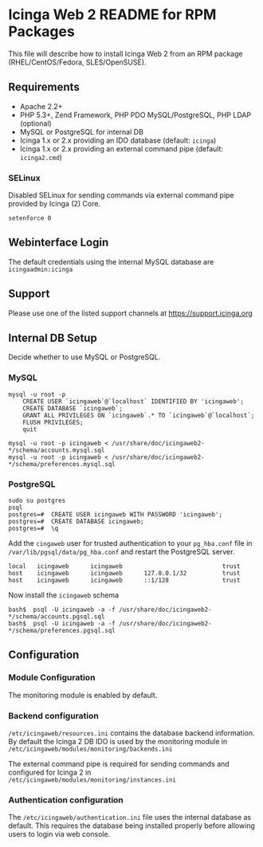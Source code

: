 # Icinga Web 2 README for RPM Packages

This file will describe how to install Icinga Web 2 from an RPM
package (RHEL/CentOS/Fedora, SLES/OpenSUSE).

## Requirements

* Apache 2.2+
* PHP 5.3+, Zend Framework, PHP PDO MySQL/PostgreSQL, PHP LDAP (optional)
* MySQL or PostgreSQL for internal DB
* Icinga 1.x or 2.x providing an IDO database (default: `icinga`)
* Icinga 1.x or 2.x providing an external command pipe (default: `icinga2.cmd`)

### SELinux

Disabled SELinux for sending commands via external command pipe
provided by Icinga (2) Core.

    setenforce 0

## Webinterface Login

The default credentials using the internal MySQL database are
`icingaadmin:icinga`

## Support

Please use one of the listed support channels at https://support.icinga.org


## Internal DB Setup

Decide whether to use MySQL or PostgreSQL.

### MySQL

    mysql -u root -p
        CREATE USER `icingaweb`@`localhost` IDENTIFIED BY 'icingaweb';
        CREATE DATABASE `icingaweb`;
        GRANT ALL PRIVILEGES ON `icingaweb`.* TO `icingaweb`@`localhost`;
        FLUSH PRIVILEGES;
        quit

    mysql -u root -p icingaweb < /usr/share/doc/icingaweb2-*/schema/accounts.mysql.sql
    mysql -u root -p icingaweb < /usr/share/doc/icingaweb2-*/schema/preferences.mysql.sql

### PostgreSQL

    sudo su postgres
    psql
    postgres=#  CREATE USER icingaweb WITH PASSWORD 'icingaweb';
    postgres=#  CREATE DATABASE icingaweb;
    postgres=#  \q

Add the `cingaweb` user for trusted authentication to your `pg_hba.conf` file
in `/var/lib/pgsql/data/pg_hba.conf` and restart the PostgreSQL server.

    local   icingaweb      icingaweb                            trust
    host    icingaweb      icingaweb      127.0.0.1/32          trust
    host    icingaweb      icingaweb      ::1/128               trust

Now install the `icingaweb` schema

    bash$  psql -U icingaweb -a -f /usr/share/doc/icingaweb2-*/schema/accounts.pgsql.sql
    bash$  psql -U icingaweb -a -f /usr/share/doc/icingaweb2-*/schema/preferences.pgsql.sql


## Configuration

### Module Configuration

The monitoring module is enabled by default.

### Backend configuration

`/etc/icingaweb/resources.ini` contains the database backend information.
By default the Icinga 2 DB IDO is used by the monitoring module in
`/etc/icingaweb/modules/monitoring/backends.ini`

The external command pipe is required for sending commands
and configured for Icinga 2 in
`/etc/icingaweb/modules/monitoring/instances.ini`

### Authentication configuration

The `/etc/icingaweb/authentication.ini` file uses the internal database as
default. This requires the database being installed properly before
allowing users to login via web console.
